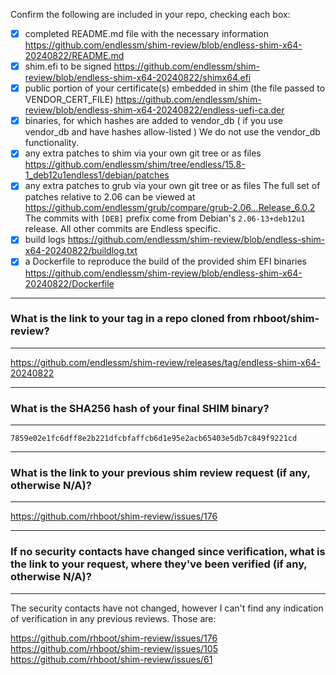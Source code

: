 Confirm the following are included in your repo, checking each box:

 - [x] completed README.md file with the necessary information
   https://github.com/endlessm/shim-review/blob/endless-shim-x64-20240822/README.md
 - [x] shim.efi to be signed
   https://github.com/endlessm/shim-review/blob/endless-shim-x64-20240822/shimx64.efi
 - [x] public portion of your certificate(s) embedded in shim (the file passed to VENDOR_CERT_FILE)
   https://github.com/endlessm/shim-review/blob/endless-shim-x64-20240822/endless-uefi-ca.der
 - [x] binaries, for which hashes are added to vendor_db ( if you use vendor_db and have hashes allow-listed )
   We do not use the vendor_db functionality.
 - [x] any extra patches to shim via your own git tree or as files
   https://github.com/endlessm/shim/tree/endless/15.8-1_deb12u1endless1/debian/patches
 - [x] any extra patches to grub via your own git tree or as files
   The full set of patches relative to 2.06 can be viewed at
   https://github.com/endlessm/grub/compare/grub-2.06...Release_6.0.2 The
   commits with `[DEB]` prefix come from Debian's `2.06-13+deb12u1` release.
   All other commits are Endless specific.
 - [x] build logs
   https://github.com/endlessm/shim-review/blob/endless-shim-x64-20240822/buildlog.txt
 - [x] a Dockerfile to reproduce the build of the provided shim EFI binaries
   https://github.com/endlessm/shim-review/blob/endless-shim-x64-20240822/Dockerfile

*******************************************************************************
### What is the link to your tag in a repo cloned from rhboot/shim-review?
*******************************************************************************
https://github.com/endlessm/shim-review/releases/tag/endless-shim-x64-20240822

*******************************************************************************
### What is the SHA256 hash of your final SHIM binary?
*******************************************************************************
`7859e02e1fc6dff8e2b221dfcbfaffcb6d1e95e2acb65403e5db7c849f9221cd`

*******************************************************************************
### What is the link to your previous shim review request (if any, otherwise N/A)?
*******************************************************************************
https://github.com/rhboot/shim-review/issues/176

*******************************************************************************
### If no security contacts have changed since verification, what is the link to your request, where they've been verified (if any, otherwise N/A)?
*******************************************************************************
The security contacts have not changed, however I can't find any indication of
verification in any previous reviews. Those are:

https://github.com/rhboot/shim-review/issues/176
https://github.com/rhboot/shim-review/issues/105
https://github.com/rhboot/shim-review/issues/61
